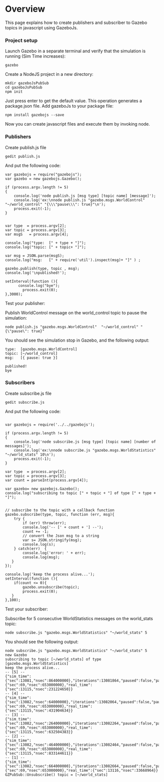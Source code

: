 # Overview

This page explains how to create publishers and subscriber to Gazebo topics in javascript using GazeboJs.


### Project setup

Launch Gazebo in a separate terminal and verify that the simulation is running (Sim Time increases):

    gazebo


Create a NodeJS project in a new directory:

    mkdir gazeboJsPubSub
    cd gazeboJsPubSub
    npm init

Just press enter to get the default value. This operation generates a package.json file. Add gazeboJs to your package file:

    npm install gazebojs --save

Now you can create javascript files and execute them by invoking node.



### Publishers


Create  publish.js file

    gedit publish.js

And put the following code:

~~~
var gazebojs = require("gazebojs");
var gazebo = new gazebojs.Gazebo();

if (process.argv.length != 5)
{
    console.log('node publish.js [msg type] [topic name] [message]');
    console.log('ex:\nnode publish.js "gazebo.msgs.WorldControl"  "~/world_control" "{\\\"pause\\\": true}"\n');
    process.exit(-1);
}


var type  = process.argv[2];
var topic = process.argv[3];
var msgS   = process.argv[4];

console.log("type:  [" + type + "]");
console.log("topic: [" + topic+ "]");

var msg = JSON.parse(msgS);
console.log("msg:   [" + require('util').inspect(msg)+ "]" ) ;

gazebo.publish(type, topic , msg);
console.log('\npublished!');

setInterval(function (){
      console.log("bye");
        process.exit(0);
},3000);

~~~

Test your publisher:


Publish WorldControl message on the world_control topic to pause the simulation:

    node publish.js "gazebo.msgs.WorldControl"  "~/world_control" "{\"pause\": true}"

You should see the simulation stop in Gazebo, and the following output:

~~~
type:  [gazebo.msgs.WorldControl]
topic: [~/world_control]
msg:   [{ pause: true }]

published!
bye
~~~


### Subscribers


Create  subscribe.js file

    gedit subscribe.js

And put the following code:

~~~

var gazebojs = require('../../gazebojs');

if (process.argv.length != 5)
{
    console.log('node subscribe.js [msg type] [topic name] [number of messages]');
    console.log('ex:\nnode subscribe.js "gazebo.msgs.WorldStatistics" "~/world_stats" 10\n');
    process.exit(-1);
}

var type  = process.argv[2];
var topic = process.argv[3];
var count = parseInt(process.argv[4]);

var gazebo= new gazebojs.Gazebo();
console.log("subscribing to topic [" + topic + "] of type [" + type + "]");


// subscribe to the topic with a callback function
gazebo.subscribe(type, topic, function (err, msg){
    try {
        if (err) throw(err);
        console.log('-- [' + count + '] --');
        count += -1;
        // convert the Json msg to a string
        var s= JSON.stringify(msg);
        console.log(s);
    } catch(err)  {
        console.log('error: ' + err);
        console.log(msg);
   }
});

console.log('keep the process alive...');
setInterval(function (){
    if(count <= 0){
        gazebo.unsubscribe(topic);
        process.exit(0);
   }
},100);

~~~

Test your subscriber:


Subscribe for 5 consecutive WorldStatistics messages on the world_stats topic:

    node subscribe.js "gazebo.msgs.WorldStatistics" "~/world_stats" 5

You should see the following output:

~~~
node subscribe.js "gazebo.msgs.WorldStatistics" "~/world_stats" 5
new Gazebo
subscribing to topic [~/world_stats] of type [gazebo.msgs.WorldStatistics]
keep the process alive...
-- [5] --
{"sim_time":{"sec":13081,"nsec":864000000},"iterations":13081864,"paused":false,"pause_time":{"sec":69,"nsec":653000000},"real_time":{"sec":13115,"nsec":231224650}}
-- [4] --
{"sim_time":{"sec":13082,"nsec":64000000},"iterations":13082064,"paused":false,"pause_time":{"sec":69,"nsec":653000000},"real_time":{"sec":13115,"nsec":431904634}}
-- [3] --
{"sim_time":{"sec":13082,"nsec":264000000},"iterations":13082264,"paused":false,"pause_time":{"sec":69,"nsec":653000000},"real_time":{"sec":13115,"nsec":632504383}}
-- [2] --
{"sim_time":{"sec":13082,"nsec":464000000},"iterations":13082464,"paused":false,"pause_time":{"sec":69,"nsec":653000000},"real_time":{"sec":13115,"nsec":833144611}}
-- [1] --
{"sim_time":{"sec":13082,"nsec":664000000},"iterations":13082664,"paused":false,"pause_time":{"sec":69,"nsec":653000000},"real_time":{"sec":13116,"nsec":33668964}}
GZPubSub::Unsubscribe() topic = [~/world_stats]
~~~


